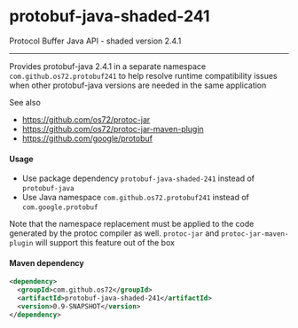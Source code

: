 protobuf-java-shaded-241
========================

Protocol Buffer Java API - shaded version 2.4.1

---

Provides protobuf-java 2.4.1 in a separate namespace `com.github.os72.protobuf241` to help resolve runtime compatibility issues when other protobuf-java versions are needed in the same application

See also
* https://github.com/os72/protoc-jar
* https://github.com/os72/protoc-jar-maven-plugin
* https://github.com/google/protobuf

#### Usage

* Use package dependency `protobuf-java-shaded-241` instead of `protobuf-java`
* Use Java namespace `com.github.os72.protobuf241` instead of `com.google.protobuf`

Note that the namespace replacement must be applied to the code generated by the protoc compiler as well. `protoc-jar` and `protoc-jar-maven-plugin` will support this feature out of the box

#### Maven dependency
```xml
<dependency>
  <groupId>com.github.os72</groupId>
  <artifactId>protobuf-java-shaded-241</artifactId>
  <version>0.9-SNAPSHOT</version>
</dependency>
```
